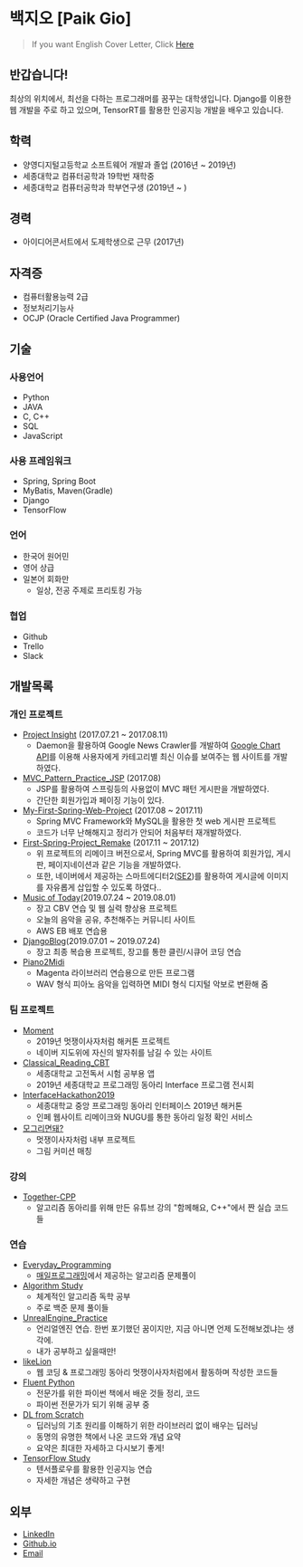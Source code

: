 # 백지오 [Paik Gio]
> If you want English Cover Letter, Click [Here](https://github.com/skyil7/Cover-Letter/blob/master/CL_EN.md)
## 반갑습니다!
최상의 위치에서, 최선을 다하는 프로그래머를 꿈꾸는 대학생입니다.
Django를 이용한 웹 개발을 주로 하고 있으며, TensorRT를 활용한 인공지능 개발을 배우고 있습니다.
## 학력
- 양영디지털고등학교 소프트웨어 개발과 졸업 (2016년 ~ 2019년)
- 세종대학교 컴퓨터공학과 19학번 재학중
- 세종대학교 컴퓨터공학과 학부연구생 (2019년 ~ )
## 경력
- 아이디어콘서트에서 도제학생으로 근무 (2017년)
## 자격증
- 컴퓨터활용능력 2급
- 정보처리기능사
- OCJP (Oracle Certified Java Programmer)
## 기술
### 사용언어
- Python
- JAVA
- C, C++
- SQL
- JavaScript
### 사용 프레임워크
- Spring, Spring Boot
- MyBatis, Maven(Gradle)
- Django
- TensorFlow
### 언어
- 한국어 원어민
- 영어 상급
- 일본어 회화만
  - 일상, 전공 주제로 프리토킹 가능
### 협업
 - Github
 - Trello
 - Slack
## 개발목록
### 개인 프로젝트
- [Project Insight](https://github.com/skyil7/Project-Insight) (2017.07.21 ~ 2017.08.11)
  - Daemon을 활용하여 Google News Crawler를 개발하여 [Google Chart API](https://developers.google.com/chart/)를 이용해 사용자에게 카테고리별 최신 이슈를 보여주는 웹 사이트를 개발하였다.
- [MVC_Pattern_Practice_JSP](https://github.com/skyil7/MVC_Pattern_Practice_JSP) (2017.08)
  - JSP를 활용하여 스프링등의 사용없이 MVC 패턴 게시판을 개발하였다.
  - 간단한 회원가입과 페이징 기능이 있다.
- [My-First-Spring-Web-Project](https://github.com/skyil7/My-First-Spring-Web-Project) (2017.08 ~ 2017.11)
  - Spring MVC Framework와 MySQL을 활용한 첫 web 게시판 프로젝트
  - 코드가 너무 난해해지고 정리가 안되어 처음부터 재개발하였다.
- [First-Spring-Project_Remake](https://github.com/skyil7/First-Spring-Project_Remake) (2017.11 ~ 2017.12)
  - 위 프로젝트의 리메이크 버전으로서, Spring MVC를 활용하여 회원가입, 게시판, 페이지네이션과 같은 기능을 개발하였다.
  - 또한, 네이버에서 제공하는 스마트에디터2([SE2](https://github.com/naver/smarteditor2))를 활용하여 게시글에 이미지를 자유롭게 삽입할 수 있도록 하였다..
- [Music of Today](https://github.com/skyil7/Music_of_Today)(2019.07.24 ~ 2019.08.01)
  - 장고 CBV 연습 및 웹 실력 향상용 프로젝트
  - 오늘의 음악을 공유, 추천해주는 커뮤니티 사이트
  - AWS EB 배포 연습용
- [DjangoBlog](https://github.com/skyil7/DjangoBlog)(2019.07.01 ~ 2019.07.24)
  - 장고 최종 복습용 프로젝트, 장고를 통한 클린/시큐어 코딩 연습
- [Piano2Midi](https://github.com/skyil7/Piano2Midi)
  - Magenta 라이브러리 연습용으로 만든 프로그램
  - WAV 형식 피아노 음악을 입력하면 MIDI 형식 디지털 악보로 변환해 줌
### 팀 프로젝트
- [Moment](https://github.com/skyil7/Moment)
  - 2019년 멋쟁이사자처럼 해커톤 프로젝트
  - 네이버 지도위에 자신의 발자취를 남길 수 있는 사이트
- [Classical_Reading_CBT](https://github.com/sejong-interface/2019_Classical_Reading)
  - 세종대학교 고전독서 시험 공부용 앱
  - 2019년 세종대학교 프로그래밍 동아리 Interface 프로그램 전시회
- [InterfaceHackathon2019](https://github.com/skyil7/InterfaceHackathon2019)
  - 세종대학교 중앙 프로그래밍 동아리 인터페이스 2019년 해커톤
  - 인페 웹사이트 리메이크와 NUGU를 통한 동아리 일정 확인 서비스
- [모그리면돼?](https://github.com/skyil7/Masterpiece_boramboram)
  - 멋쟁이사자처럼 내부 프로젝트
  - 그림 커미션 매칭 
### 강의
- [Together-CPP](https://github.com/skyil7/Together-CPP)
  - 알고리즘 동아리를 위해 만든 유튜브 강의 "함께해요, C++"에서 짠 실습 코드들
### 연습
- [Everyday_Programming](https://github.com/skyil7/Everyday_Programming)
  - [매일프로그래밍](http://mailprogramming.com/)에서 제공하는 알고리즘 문제풀이
- [Algorithm Study](https://github.com/skyil7/AlgorithmStudy)
  - 체계적인 알고리즘 독학 공부
  - 주로 백준 문제 풀이들
- [UnrealEngine_Practice](https://github.com/skyil7/UnrealEngine_Practice)
  - 언리얼엔진 연습. 한번 포기했던 꿈이지만, 지금 아니면 언제 도전해보겠냐는 생각에.
  - 내가 공부하고 싶을때만!
- [likeLion](https://github.com/skyil7/likeLion)
  - 웹 코딩 & 프로그래밍 동아리 멋쟁이사자처럼에서 활동하며 작성한 코드들
- [Fluent Python](https://github.com/skyil7/Fluent-Python)
  - 전문가를 위한 파이썬 책에서 배운 것들 정리, 코드
  - 파이썬 전문가가 되기 위해 공부 중
- [DL from Scratch](https://github.com/skyil7/DL-from-Scratch)
  - 딥러닝의 기초 원리를 이해하기 위한 라이브러리 없이 배우는 딥러닝
  - 동명의 유명한 책에서 나온 코드와 개념 요약
  - 요약은 최대한 자세하고 다시보기 좋게!
- [TensorFlow Study](https://github.com/skyil7/TensorFlow_Study)
  - 텐서플로우를 활용한 인공지능 연습
  - 자세한 개념은 생략하고 구현 
## 외부 
- [LinkedIn](https://www.linkedin.com/in/지오-백-476348175/)
- [Github.io](https://skyil7.github.io)
- [Email](giopaik@naver.com)

